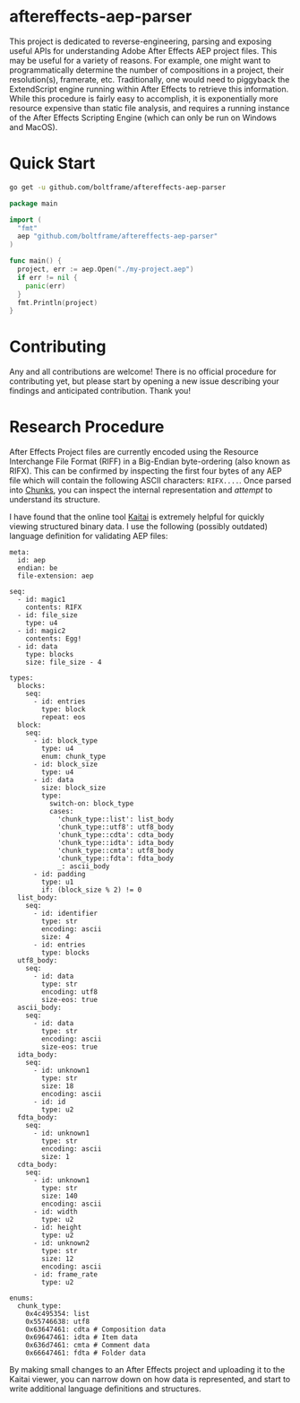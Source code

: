 # aftereffects-aep-parser

This project is dedicated to reverse-engineering, parsing and exposing useful APIs for understanding Adobe After Effects AEP project files. This may be useful for a variety of reasons. For example, one might want to programmatically determine the number of compositions in a project, their resolution(s), framerate, etc. Traditionally, one would need to piggyback the ExtendScript engine running within After Effects to retrieve this information. While this procedure is fairly easy to accomplish, it is exponentially more resource expensive than static file analysis, and requires a running instance of the After Effects Scripting Engine (which can only be run on Windows and MacOS). 

# Quick Start

```bash
go get -u github.com/boltframe/aftereffects-aep-parser
```

```go
package main

import (
  "fmt"
  aep "github.com/boltframe/aftereffects-aep-parser"
)

func main() {
  project, err := aep.Open("./my-project.aep")
  if err != nil {
    panic(err)
  }
  fmt.Println(project)
}
```

# Contributing

Any and all contributions are welcome! There is no official procedure for contributing yet, but please start by opening a new issue describing your findings and anticipated contribution. Thank you!

# Research Procedure

After Effects Project files are currently encoded using the Resource Interchange File Format (RIFF) in a Big-Endian byte-ordering (also known as RIFX). This can be confirmed by inspecting the first four bytes of any AEP file which will contain the following ASCII characters: `RIFX....`. Once parsed into [Chunks](https://en.wikipedia.org/wiki/Resource_Interchange_File_Format#Explanation), you can inspect the internal representation and *attempt* to understand its structure.

I have found that the online tool [Kaitai](https://ide.kaitai.io) is extremely helpful for quickly viewing structured binary data. I use the following (possibly outdated) language definition for validating AEP files:

```ksy
meta:
  id: aep
  endian: be
  file-extension: aep

seq:
  - id: magic1
    contents: RIFX
  - id: file_size
    type: u4
  - id: magic2
    contents: Egg!
  - id: data
    type: blocks
    size: file_size - 4
    
types:
  blocks:
    seq:
      - id: entries
        type: block
        repeat: eos
  block:
    seq: 
      - id: block_type
        type: u4
        enum: chunk_type
      - id: block_size
        type: u4
      - id: data
        size: block_size
        type: 
          switch-on: block_type
          cases:
            'chunk_type::list': list_body
            'chunk_type::utf8': utf8_body
            'chunk_type::cdta': cdta_body
            'chunk_type::idta': idta_body
            'chunk_type::cmta': utf8_body
            'chunk_type::fdta': fdta_body
            _: ascii_body
      - id: padding
        type: u1
        if: (block_size % 2) != 0
  list_body:
    seq:
      - id: identifier
        type: str
        encoding: ascii
        size: 4
      - id: entries
        type: blocks
  utf8_body:
    seq:
      - id: data
        type: str
        encoding: utf8
        size-eos: true
  ascii_body:
    seq:
      - id: data
        type: str
        encoding: ascii
        size-eos: true
  idta_body:
    seq:
      - id: unknown1
        type: str
        size: 18
        encoding: ascii
      - id: id
        type: u2
  fdta_body:
    seq:
      - id: unknown1
        type: str
        encoding: ascii
        size: 1
  cdta_body:
    seq:
      - id: unknown1
        type: str
        size: 140
        encoding: ascii
      - id: width
        type: u2
      - id: height
        type: u2
      - id: unknown2
        type: str
        size: 12
        encoding: ascii
      - id: frame_rate
        type: u2
        
enums:
  chunk_type:
    0x4c495354: list
    0x55746638: utf8
    0x63647461: cdta # Composition data
    0x69647461: idta # Item data
    0x636d7461: cmta # Comment data
    0x66647461: fdta # Folder data
```

By making small changes to an After Effects project and uploading it to the Kaitai viewer, you can narrow down on how data is represented, and start to write additional language definitions and structures. 